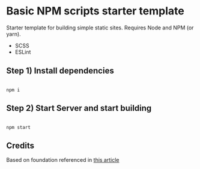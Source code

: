 # Basic NPM scripts starter template

Starter template for building simple static sites. Requires Node and NPM (or yarn).

<!-- - Autoprefixer -->
- SCSS
- ESLint

## Step 1) Install dependencies

```

npm i

```

## Step 2) Start Server and start building

```

npm start

```

## Credits

Based on foundation referenced in [this article](https://css-irl.info/a-modern-front-end-workflow-part-1/)